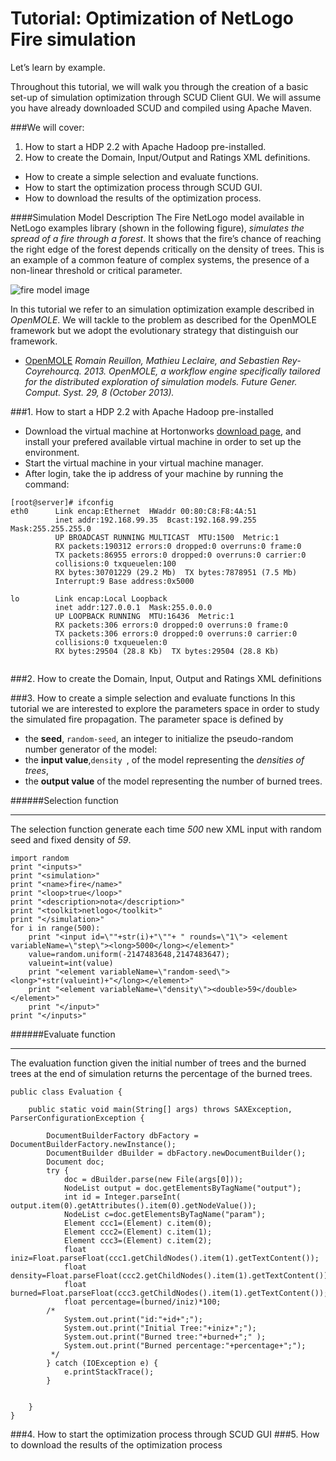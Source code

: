 Tutorial: Optimization of NetLogo Fire simulation
==============================

Let’s learn by example.

Throughout this tutorial, we will walk you through the creation of a basic set-up of simulation optimization through SCUD Client GUI.
We will assume you have already downloaded SCUD and compiled using Apache Maven. 

###We will cover:

1. How to start a HDP 2.2 with Apache Hadoop pre-installed.
2. How to create the Domain, Input/Output and Ratings XML definitions.
*  How to create a simple selection and evaluate functions.
*  How to start the optimization process through SCUD GUI.
*  How to download the results of the optimization process.

####Simulation Model Description
The Fire NetLogo model available in NetLogo examples library (shown in the following figure), _simulates the spread of a fire through a forest_.
It shows that the fire’s chance of reaching the right edge of the forest depends critically on the density of trees. This is an example of a common feature of
complex systems, the presence of a non-linear threshold or critical parameter.

![fire model image](https://github.com/isislab-unisa/scud/raw/master/examples/netlogo-fire/images/fire.png)

In this tutorial we refer to an simulation optimization example described in _OpenMOLE_. We will tackle to the problem as described for the OpenMOLE framework but we adopt the evolutionary strategy that distinguish our framework.

* [OpenMOLE](http://www.openmole.org/) _Romain Reuillon, Mathieu Leclaire, and Sebastien Rey-Coyrehourcq. 2013. OpenMOLE, a workflow engine specifically tailored for the distributed exploration of simulation models. Future Gener. Comput. Syst. 29, 8 (October 2013)._

###1. How to start a HDP 2.2 with Apache Hadoop pre-installed

- Download the virtual machine at Hortonworks [download page](http://hortonworks.com/products/hortonworks-sandbox/), and install your prefered available virtual machine in order to set up the environment.
- Start the virtual machine in your virtual machine manager.
- After login, take the ip address of your machine by running the command:


```
[root@server]# ifconfig
eth0      Link encap:Ethernet  HWaddr 00:80:C8:F8:4A:51
          inet addr:192.168.99.35  Bcast:192.168.99.255  Mask:255.255.255.0
          UP BROADCAST RUNNING MULTICAST  MTU:1500  Metric:1
          RX packets:190312 errors:0 dropped:0 overruns:0 frame:0
          TX packets:86955 errors:0 dropped:0 overruns:0 carrier:0
          collisions:0 txqueuelen:100 
          RX bytes:30701229 (29.2 Mb)  TX bytes:7878951 (7.5 Mb)
          Interrupt:9 Base address:0x5000 

lo        Link encap:Local Loopback  
          inet addr:127.0.0.1  Mask:255.0.0.0
          UP LOOPBACK RUNNING  MTU:16436  Metric:1
          RX packets:306 errors:0 dropped:0 overruns:0 frame:0
          TX packets:306 errors:0 dropped:0 overruns:0 carrier:0
          collisions:0 txqueuelen:0 
          RX bytes:29504 (28.8 Kb)  TX bytes:29504 (28.8 Kb)
          
```

###2. How to create the Domain, Input, Output and Ratings XML definitions


###3. How to create a simple selection and evaluate functions
In this tutorial we are interested to explore the parameters space in order to study the simulated fire propagation.
The parameter space is defined by

* the **seed**, `random-seed`, an integer to initialize the pseudo-random number generator of the model: 
* the **input value**,`density `, of the model representing the _densities of trees_, 
* the **output value** of the model representing the number of burned trees.

######Selection function

------------------------------------------------

The selection function generate each time _500_ new XML input with random seed and fixed density of _59_.

```
import random
print "<inputs>"
print "<simulation>"
print "<name>fire</name>"
print "<loop>true</loop>"
print "<description>nota</description>"
print "<toolkit>netlogo</toolkit>"
print "</simulation>"
for i in range(500):
    print "<input id=\""+str(i)+"\""+ " rounds=\"1\"> <element variableName=\"step\"><long>5000</long></element>"
    value=random.uniform(-2147483648,2147483647);
    valueint=int(value)
    print "<element variableName=\"random-seed\"><long>"+str(valueint)+"</long></element>"
    print "<element variableName=\"density\"><double>59</double></element>"
    print "</input>"  
print "</inputs>"
```

######Evaluate function

------------------------------------------------
The evaluation function given the initial number of trees and the burned trees at the end of simulation returns the percentage of the burned trees.

```
public class Evaluation {

	public static void main(String[] args) throws SAXException, ParserConfigurationException {

		DocumentBuilderFactory dbFactory = DocumentBuilderFactory.newInstance();
		DocumentBuilder dBuilder = dbFactory.newDocumentBuilder();
		Document doc;
		try {
			doc = dBuilder.parse(new File(args[0]));
			NodeList output = doc.getElementsByTagName("output");
			int id = Integer.parseInt( output.item(0).getAttributes().item(0).getNodeValue());
			NodeList c=doc.getElementsByTagName("param");
			Element ccc1=(Element) c.item(0);
			Element ccc2=(Element) c.item(1);
			Element ccc3=(Element) c.item(2);
			float iniz=Float.parseFloat(ccc1.getChildNodes().item(1).getTextContent());
			float density=Float.parseFloat(ccc2.getChildNodes().item(1).getTextContent());
			float burned=Float.parseFloat(ccc3.getChildNodes().item(1).getTextContent());
			float percentage=(burned/iniz)*100;
		/*
			System.out.print("id:"+id+";");
			System.out.print("Initial Tree:"+iniz+";");
			System.out.print("Burned tree:"+burned+";" );
			System.out.print("Burned percentage:"+percentage+";");
		 */
		} catch (IOException e) {
			e.printStackTrace();
		}
		

	} 
}
```


###4. How to start the optimization process through SCUD GUI
###5. How to download the results of the optimization process